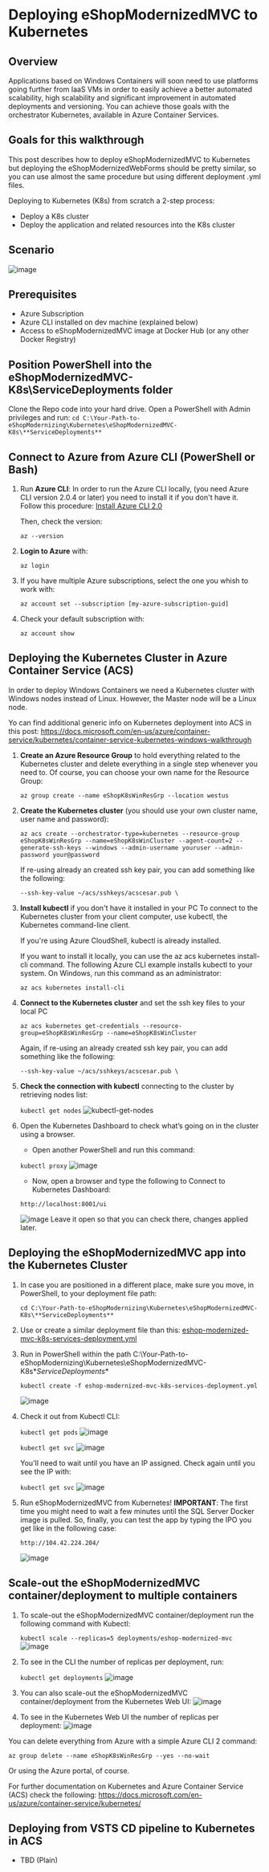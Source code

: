 # Deploying eShopModernizedMVC to Kubernetes

## Overview
Applications based on Windows Containers will soon need to use platforms going further from IaaS VMs in order to easily achieve a better automated scalability, high scalability and significant improvement in automated deployments and versioning. You can achieve those goals with the orchestrator Kubernetes, available in Azure Container Services.

##  Goals for this walkthrough
This post describes how to deploy eShopModernizedMVC to Kubernetes but deploying the eShopModernizedWebForms should be pretty similar, so you can use almost the same procedure but using different deployment .yml files.
 
Deploying to Kubernetes (K8s) from scratch a 2-step process:
- Deploy a K8s cluster
- Deploy the application and related resources into the K8s cluster

##  Scenario

![image](https://user-images.githubusercontent.com/1712635/30443383-264dd546-9934-11e7-8c86-6d0c892927bb.png)

## Prerequisites
- Azure Subscription
- Azure CLI installed on dev machine (explained below)
- Access to eShopModernizedMVC image at Docker Hub (or any other Docker Registry)

## Position PowerShell into the eShopModernizedMVC-K8s\ServiceDeployments folder
Clone the Repo code into your hard drive.
Open a PowerShell with Admin privileges and run:
   `cd C:\Your-Path-to-eShopModernizing\Kubernetes\eShopModernizedMVC-K8s\**ServiceDeployments**`

## Connect to Azure from Azure CLI (PowerShell or Bash)
1. Run **Azure CLI**: In order to run the Azure CLI locally, (you need Azure CLI version 2.0.4 or later) you need to install it if you don't have it. Follow this procedure: [Install Azure CLI 2.0](https://docs.microsoft.com/en-us/cli/azure/install-azure-cli)
    
    Then, check the version:

    `az --version` 

1. **Login to Azure** with:

   `az login`

2. If you have multiple Azure subscriptions, select the one you whish to work with:

   `az account set --subscription [my-azure-subscription-guid]`

3. Check your default subscription with:

   `az account show`

## Deploying the Kubernetes Cluster in Azure Container Service (ACS)

In order to deploy Windows Containers we need a Kubernetes cluster with Windows nodes instead of Linux. 
However, the Master node will be a Linux node.

Yo can find additional generic info on Kubernetes deployment into ACS in this post:
https://docs.microsoft.com/en-us/azure/container-service/kubernetes/container-service-kubernetes-windows-walkthrough

1. **Create an Azure Resource Group** to hold everything related to the Kubernetes cluster and delete everything in a single step whenever you need to. Of course, you can choose your own name for the Resource Group: 

   `az group create --name eShopK8sWinResGrp --location westus`

2. **Create the Kubernetes cluster** (you should use your own cluster name, user name and password):

   `az acs create --orchestrator-type=kubernetes --resource-group eShopK8sWinResGrp --name=eShopK8sWinCluster --agent-count=2 --generate-ssh-keys --windows --admin-username youruser --admin-password your@password`

   If re-using already an created ssh key pair, you can add something like the following:

   `--ssh-key-value ~/acs/sshkeys/acscesar.pub \`

3. **Install kubectl** if you don't have it installed in your PC
   To connect to the Kubernetes cluster from your client computer, use kubectl, the Kubernetes command-line client.

   If you're using Azure CloudShell, kubectl is already installed. 

   If you want to install it locally, you can use the az acs kubernetes install-cli command.
   The following Azure CLI example installs kubectl to your system. 
   On Windows, run this command as an administrator:

   `az acs kubernetes install-cli`

4. **Connect to the Kubernetes cluster** and set the ssh key files to your local PC

   `az acs kubernetes get-credentials --resource-group=eShopK8sWinResGrp --name=eShopK8sWinCluster`

   Again, if re-using an already created ssh key pair, you can add something like the following:

   `--ssh-key-value ~/acs/sshkeys/acscesar.pub \`

5. **Check the connection with kubectl** connecting to the cluster by retrieving nodes list: 

   `kubectl get nodes`
   ![kubectl-get-nodes](https://user-images.githubusercontent.com/1712635/30344662-1301075c-97b7-11e7-93c4-aa7f8c7cc251.png)

6. Open the Kubernetes Dashboard to check what’s going on in the cluster using a browser.
    - Open another PowerShell and run this command:

    `kubectl proxy`
    ![image](https://user-images.githubusercontent.com/1712635/30345183-088e05e8-97b9-11e7-85f6-9087108e61d2.png)
    - Now, open a browser and type the following to Connect to Kubernetes Dashboard:

    `http://localhost:8001/ui`
     
     ![image](https://user-images.githubusercontent.com/1712635/30345114-d232ae04-97b8-11e7-9b33-fe7345ef6975.png)
     Leave it open so that you can check there, changes applied later.
   
## Deploying the eShopModernizedMVC app into the Kubernetes Cluster
1. In case you are positioned in a different place, make sure you move, in PowerShell, to your deployment file path:

   `cd C:\Your-Path-to-eShopModernizing\Kubernetes\eShopModernizedMVC-K8s\**ServiceDeployments**`

2. Use or create a similar deployment file than this: [eshop-modernized-mvc-k8s-services-deployment.yml](https://github.com/dotnet-architecture/eShopModernizing/blob/master/Kubernetes/eShopModernizedMVC-K8s/ServiceDeployments/eshop-modernized-mvc-k8s-services-deployment.yml)

3. Run in PowerShell within the path C:\Your-Path-to-eShopModernizing\Kubernetes\eShopModernizedMVC-K8s\**ServiceDeployments**
 
    `kubectl create -f eshop-modernized-mvc-k8s-services-deployment.yml`

    ![image](https://user-images.githubusercontent.com/1712635/30345811-6cf101f0-97bb-11e7-8e12-f97d9e3870c5.png)

4. Check it out from Kubectl CLI:

    `kubectl get pods`
    ![image](https://user-images.githubusercontent.com/1712635/30345958-02a94b62-97bc-11e7-8bba-c1da60856594.png)

    `kubectl get svc`
    ![image](https://user-images.githubusercontent.com/1712635/30345982-160b1e4c-97bc-11e7-8471-a86935dbc91d.png)

    You'll need to wait until you have an IP assigned. Check again until you see the IP with:

    `kubectl get svc`
    ![image](https://user-images.githubusercontent.com/1712635/30346010-27ef0ac4-97bc-11e7-90d2-d402c3b4dbe1.png)

5. Run eShopModernizedMVC from Kubernetes!
    **IMPORTANT**: The first time you might need to wait a few minutes until the SQL Server Docker image is pulled.
    So, finally, you can test the app by typing the IPO you get like in the following case:

    `http://104.42.224.204/`

    ![image](https://user-images.githubusercontent.com/1712635/30346103-8433e4ee-97bc-11e7-83f2-3345b383c9cf.png)

## Scale-out the eShopModernizedMVC container/deployment to multiple containers

1. To scale-out the eShopModernizedMVC container/deployment run the following command with Kubectl:

    `kubectl scale --replicas=5 deployments/eshop-modernized-mvc`
    ![image](https://user-images.githubusercontent.com/1712635/30346438-935badd4-97bd-11e7-866d-667877dfe30f.png)

2. To see in the CLI the number of replicas per deployment, run:

    `kubectl get deployments`
    ![image](https://user-images.githubusercontent.com/1712635/30346477-ae668b76-97bd-11e7-95f1-459eda578ba1.png)

3. You can also scale-out the eShopModernizedMVC container/deployment from the Kubernetes Web UI:
     ![image](https://user-images.githubusercontent.com/1712635/30346486-bba0075e-97bd-11e7-9d77-84175cd23673.png)

5. To see in the Kubernetes Web UI the number of replicas per deployment:
    ![image](https://user-images.githubusercontent.com/1712635/30346506-cb351db2-97bd-11e7-90f6-9c8196c93acc.png)


You can delete everything from Azure with a simple Azure CLI 2 command: 

`az group delete --name eShopK8sWinResGrp --yes --no-wait`

Or using the Azure portal, of course.

For further documentation on Kubernetes and Azure Container Service (ACS) check the following:
https://docs.microsoft.com/en-us/azure/container-service/kubernetes/


## Deploying from VSTS CD pipeline to Kubernetes in ACS  
- TBD (Plain)